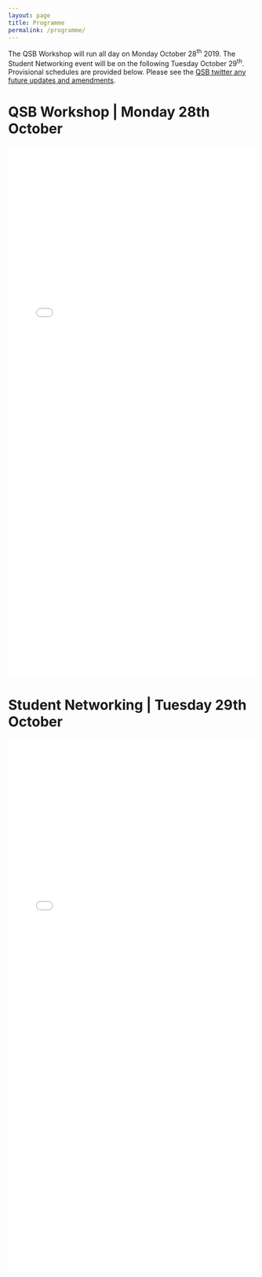 ```yaml
---
layout: page
title: Programme
permalink: /programme/
---
```


<p>The QSB Workshop will run all day on Monday October 28<sup>th</sup> 2019. The Student Networking event will be on the following Tuesday October 29<sup>th</sup>. Provisional schedules are provided below. Please see the <a href="https://twitter.com/qsb_kcl?lang=en">QSB twitter any future updates and amendments</a>.</p>

<h1>QSB Workshop | Monday 28th October</h1>
<embed src="/qsb2019/images/Timetable_refreshments.pdf" width="100%" height="1080px">
<br>
<h1>Student Networking | Tuesday 29th October</h1>
<embed src ="/qsb2019/images/Program_second_day_QSB.pdf" width="100%" height="1080px">

